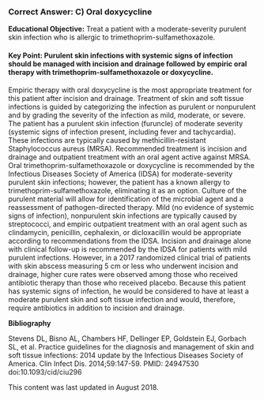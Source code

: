 
### Correct Answer: C) Oral doxycycline 

**Educational Objective:** Treat a patient with a moderate-severity purulent skin infection who is allergic to trimethoprim-sulfamethoxazole.

#### **Key Point:** Purulent skin infections with systemic signs of infection should be managed with incision and drainage followed by empiric oral therapy with trimethoprim-sulfamethoxazole or doxycycline.

Empiric therapy with oral doxycycline is the most appropriate treatment for this patient after incision and drainage. Treatment of skin and soft tissue infections is guided by categorizing the infection as purulent or nonpurulent and by grading the severity of the infection as mild, moderate, or severe. The patient has a purulent skin infection (furuncle) of moderate severity (systemic signs of infection present, including fever and tachycardia). These infections are typically caused by methicillin-resistant Staphylococcus aureus (MRSA). Recommended treatment is incision and drainage and outpatient treatment with an oral agent active against MRSA. Oral trimethoprim-sulfamethoxazole or doxycycline is recommended by the Infectious Diseases Society of America (IDSA) for moderate-severity purulent skin infections; however, the patient has a known allergy to trimethoprim-sulfamethoxazole, eliminating it as an option. Culture of the purulent material will allow for identification of the microbial agent and a reassessment of pathogen-directed therapy.
Mild (no evidence of systemic signs of infection), nonpurulent skin infections are typically caused by streptococci, and empiric outpatient treatment with an oral agent such as clindamycin, penicillin, cephalexin, or dicloxacillin would be appropriate according to recommendations from the IDSA.
Incision and drainage alone with clinical follow-up is recommended by the IDSA for patients with mild purulent infections. However, in a 2017 randomized clinical trial of patients with skin abscess measuring 5 cm or less who underwent incision and drainage, higher cure rates were observed among those who received antibiotic therapy than those who received placebo. Because this patient has systemic signs of infection, he would be considered to have at least a moderate purulent skin and soft tissue infection and would, therefore, require antibiotics in addition to incision and drainage.

**Bibliography**

Stevens DL, Bisno AL, Chambers HF, Dellinger EP, Goldstein EJ, Gorbach SL, et al. Practice guidelines for the diagnosis and management of skin and soft tissue infections: 2014 update by the Infectious Diseases Society of America. Clin Infect Dis. 2014;59:147-59. PMID: 24947530 doi:10.1093/cid/ciu296

This content was last updated in August 2018.